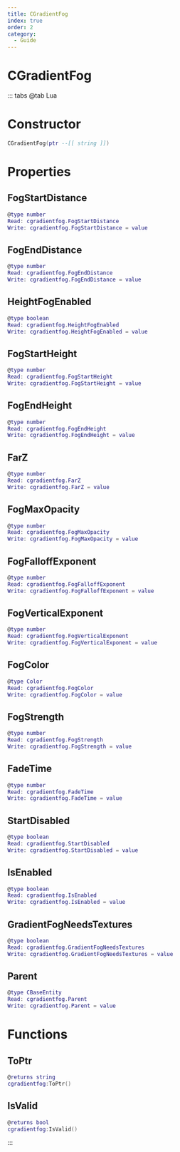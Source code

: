 ```yaml
---
title: CGradientFog
index: true
order: 2
category:
  - Guide
---
```


# CGradientFog

::: tabs
@tab Lua
# Constructor
```lua
CGradientFog(ptr --[[ string ]])
```
# Properties
## FogStartDistance 
```lua
@type number
Read: cgradientfog.FogStartDistance
Write: cgradientfog.FogStartDistance = value
```
## FogEndDistance 
```lua
@type number
Read: cgradientfog.FogEndDistance
Write: cgradientfog.FogEndDistance = value
```
## HeightFogEnabled 
```lua
@type boolean
Read: cgradientfog.HeightFogEnabled
Write: cgradientfog.HeightFogEnabled = value
```
## FogStartHeight 
```lua
@type number
Read: cgradientfog.FogStartHeight
Write: cgradientfog.FogStartHeight = value
```
## FogEndHeight 
```lua
@type number
Read: cgradientfog.FogEndHeight
Write: cgradientfog.FogEndHeight = value
```
## FarZ 
```lua
@type number
Read: cgradientfog.FarZ
Write: cgradientfog.FarZ = value
```
## FogMaxOpacity 
```lua
@type number
Read: cgradientfog.FogMaxOpacity
Write: cgradientfog.FogMaxOpacity = value
```
## FogFalloffExponent 
```lua
@type number
Read: cgradientfog.FogFalloffExponent
Write: cgradientfog.FogFalloffExponent = value
```
## FogVerticalExponent 
```lua
@type number
Read: cgradientfog.FogVerticalExponent
Write: cgradientfog.FogVerticalExponent = value
```
## FogColor 
```lua
@type Color
Read: cgradientfog.FogColor
Write: cgradientfog.FogColor = value
```
## FogStrength 
```lua
@type number
Read: cgradientfog.FogStrength
Write: cgradientfog.FogStrength = value
```
## FadeTime 
```lua
@type number
Read: cgradientfog.FadeTime
Write: cgradientfog.FadeTime = value
```
## StartDisabled 
```lua
@type boolean
Read: cgradientfog.StartDisabled
Write: cgradientfog.StartDisabled = value
```
## IsEnabled 
```lua
@type boolean
Read: cgradientfog.IsEnabled
Write: cgradientfog.IsEnabled = value
```
## GradientFogNeedsTextures 
```lua
@type boolean
Read: cgradientfog.GradientFogNeedsTextures
Write: cgradientfog.GradientFogNeedsTextures = value
```
## Parent 
```lua
@type CBaseEntity
Read: cgradientfog.Parent
Write: cgradientfog.Parent = value
```
# Functions
## ToPtr
```lua
@returns string
cgradientfog:ToPtr()
```
## IsValid
```lua
@returns bool
cgradientfog:IsValid()
```

:::